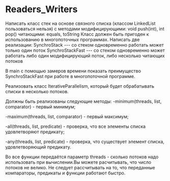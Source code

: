 # Readers_Writers

Написать класс стек на основе cвязного списка (классом LinkedList пользоваться нельзя) с методами
модифицирующими: void push(int), int pop()
читающими: equals, toString
Класс должен быть пригоден к использованию в многопоточных программах. Написать две реализации:
SynchroStack --- со стеком одновременно работать может только один поток
SynchroStackFast --- со стеком одновременно может работать либо один модифицирующий поток, либо несколько читающих потоков

В main с помощью замеров времени показать преимущество SynchroStackFast при работе в многопоточной программе.

Реализовать класс IterativeParallelism, который будет обрабатывать списки в несколько потоков.

Должны быть реализованы следующие методы:
-minimum(threads, list, comparator) - первый  минимум;

-maximum(threads, list, comparator) - первый  максимум;

-all(threads, list, predicate) - проверка, что все элементы списка удовлетворяют предикату;

-any(threads, list, predicate) - проверка, что существует  элемент списка, 
удовлетворяющий предикату.

Во все функции передаётся параметр threads - сколько потоков надо использовать
при вычислении.Вы можете расчитывать, что число потоков не велико. Не следует
рассчитывать на то, что переданные компараторы, предикаты и функции работают быстро.